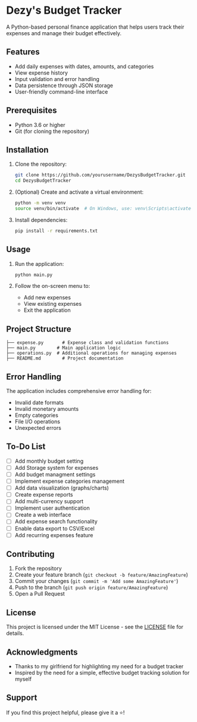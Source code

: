 # Dezy's Budget Tracker

A Python-based personal finance application that helps users track their expenses and manage their budget effectively.

## Features

- Add daily expenses with dates, amounts, and categories
- View expense history
- Input validation and error handling
- Data persistence through JSON storage
- User-friendly command-line interface

## Prerequisites

- Python 3.6 or higher
- Git (for cloning the repository)

## Installation

1. Clone the repository:
   ```bash
   git clone https://github.com/yourusername/DezysBudgetTracker.git
   cd DezysBudgetTracker
   ```

2. (Optional) Create and activate a virtual environment:
   ```bash
   python -m venv venv
   source venv/bin/activate  # On Windows, use: venv\Scripts\activate
   ```

3. Install dependencies:
   ```bash
   pip install -r requirements.txt
   ```

## Usage

1. Run the application:
   ```bash
   python main.py
   ```

2. Follow the on-screen menu to:
   - Add new expenses
   - View existing expenses
   - Exit the application

## Project Structure

```
├── expense.py       # Expense class and validation functions
├── main.py        # Main application logic
├── operations.py  # Additional operations for managing expenses
├── README.md        # Project documentation
```

## Error Handling

The application includes comprehensive error handling for:
- Invalid date formats
- Invalid monetary amounts
- Empty categories
- File I/O operations
- Unexpected errors

## To-Do List

- [ ] Add monthly budget setting
- [ ] Add Storage system for expenses
- [ ] Add budget managment settings
- [ ] Implement expense categories management
- [ ] Add data visualization (graphs/charts)
- [ ] Create expense reports
- [ ] Add multi-currency support
- [ ] Implement user authentication
- [ ] Create a web interface
- [ ] Add expense search functionality
- [ ] Enable data export to CSV/Excel
- [ ] Add recurring expenses feature

## Contributing

1. Fork the repository
2. Create your feature branch (`git checkout -b feature/AmazingFeature`)
3. Commit your changes (`git commit -m 'Add some AmazingFeature'`)
4. Push to the branch (`git push origin feature/AmazingFeature`)
5. Open a Pull Request

## License

This project is licensed under the MIT License - see the [LICENSE](LICENSE) file for details.

## Acknowledgments

- Thanks to my girlfriend for highlighting my need for a budget tracker
- Inspired by the need for a simple, effective budget tracking solution for myself


## Support

If you find this project helpful, please give it a ⭐️!
